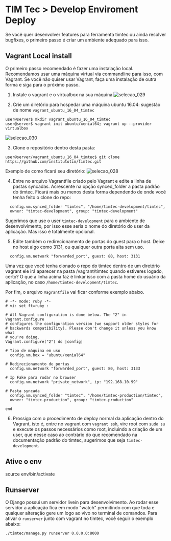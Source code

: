 # TIM Tec > Develop Enviroment Deploy

Se você quer desenvolver features para ferramenta timtec ou ainda resolver bugfixes, o primeiro passo é criar um ambiente adequado para isso. 

## Vagrant Local install
O primeiro passo recomendado é fazer uma instalação local. Recomendamos usar uma máquina virtual via commandline para isso, com Vagrant. Se você não quiser usar Vagrant, faça uma instalação de outra forma e siga para o próximo passo. 

1. Instale o vagrant e o virtualbox na sua máquina
![selecao_029](https://user-images.githubusercontent.com/641411/27147091-ee65787e-5111-11e7-877e-f59e0ceb4398.png)

2. Crie um diretório para hospedar uma máquina ubuntu 16.04: sugestão de nome ```vagrant_ubuntu_16_04_timtec```

```
user@server$ mkdir vagrant_ubuntu_16_04_timtec
user@server$ vagrant init ubuntu/xenial64; vagrant up --provider virtualbox
```
![selecao_030](https://user-images.githubusercontent.com/641411/27147228-5eb5eb68-5112-11e7-9af7-d78f9aedee06.png)

3. Clone o repositório dentro desta pasta:
```
user@server/vagrant_ubuntu_16_04_timtec$ git clone https://github.com/institutotim/timtec.git
```
Exemplo de como ficará seu diretório:
![selecao_028](https://user-images.githubusercontent.com/641411/27146350-7d277e0c-510f-11e7-8f6e-ddd3316b9d11.png)

4. Entre no arquivo Vagrantfile criado pelo Vagrant e edite a linha de pastas syncadas. Acrescente na opção synced_folder a pasta padrão do timtec. Ficará mais ou menos desta forma dependendo de onde você tenha feito o clone do repo:

```
  config.vm.synced_folder "timtec", "/home/timtec-development/timtec",
  owner: "timtec-development", group: "timtec-development"
```
Sugerimos que use o user ```timtec-development``` para o ambiente de desenvolvimento, por isso esse seria o nome do diretório do user da aplicação. Mas isso é totalmente opcional. 

5. Edite também o redirecionamento de portas do guest para o host. Deixe no host algo como 3131, ou qualquer outra porta alta sem uso. 

```
  config.vm.network "forwarded_port", guest: 80, host: 3131
```

Uma vez que você tenha clonado o repo do timtec dentro de um diretório vagrant ele irá aparecer na pasta /vagrant/timtec quando estiveres logado, certo? O que a linha acima faz é linkar isso com a pasta home do usuário da aplicação, no caso ```/home/timtec-development/timtec```. 

Por fim, o arquivo ```Vagrantfile``` vai ficar conforme exemplo abaixo.
```
# -*- mode: ruby -*-
# vi: set ft=ruby :

# All Vagrant configuration is done below. The "2" in Vagrant.configure
# configures the configuration version (we support older styles for
# backwards compatibility). Please don't change it unless you know what
# you're doing.
Vagrant.configure("2") do |config|

# Tipo de máquina em uso
  config.vm.box = "ubuntu/xenial64"

# Redirecionamento de portas
  config.vm.network "forwarded_port", guest: 80, host: 3133

# Ip Fake para rodar no browser
  config.vm.network "private_network", ip: "192.168.10.99"

# Pasta syncada
  config.vm.synced_folder "timtec", "/home/timtec-production/timtec",
  owner: "timtec-production", group: "timtec-production"

end
```

6. Prossiga com o procedimento de deploy normal da aplicação dentro do Vagrant, isto é, entre no vagrant com ```vagrant ssh```, vire root com ```sudo su``` e execute os passos necessários como root, incluindo a criação de um user, que nesse caso ao contrário do que recomendado na documentação padrão do timtec, sugerimos que seja ```timtec-development```. 


## Ative o env


source env/bin/activate


## Runserver
O Django possui um servidor livein para desenvolvimento. Ao rodar esse servidor a aplicação fica em modo "watch" permitindo com que toda e qualquer alteração gere um logo ao vivo no terminal de comandos. Para ativar o ```runserver``` junto com vagrant no timtec, você seguir o exemplo abaixo:

```
./timtec/manage.py runserver 0.0.0.0:8000
```














